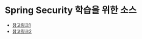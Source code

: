 # Spring Security 학습을 위한 소스
- [참고링크1](http://hamait.tistory.com/325)
- [참고링크2](http://pentode.tistory.com/141)